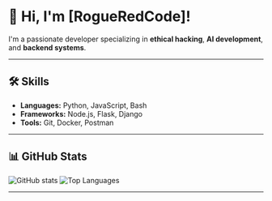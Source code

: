 # 👋 Hi, I'm [RogueRedCode]!

I'm a passionate developer specializing in **ethical hacking**, **AI development**, and **backend systems**. 

---

## 🛠️ Skills
- **Languages:** Python, JavaScript, Bash
- **Frameworks:** Node.js, Flask, Django
- **Tools:** Git, Docker, Postman

---

## 📊 GitHub Stats
![GitHub stats](https://github-readme-stats.vercel.app/api?username=YourUsername&show_icons=true&theme=radical)
![Top Languages](https://github-readme-stats.vercel.app/api/top-langs/?username=YourUsername&layout=compact&theme=radical)

---
